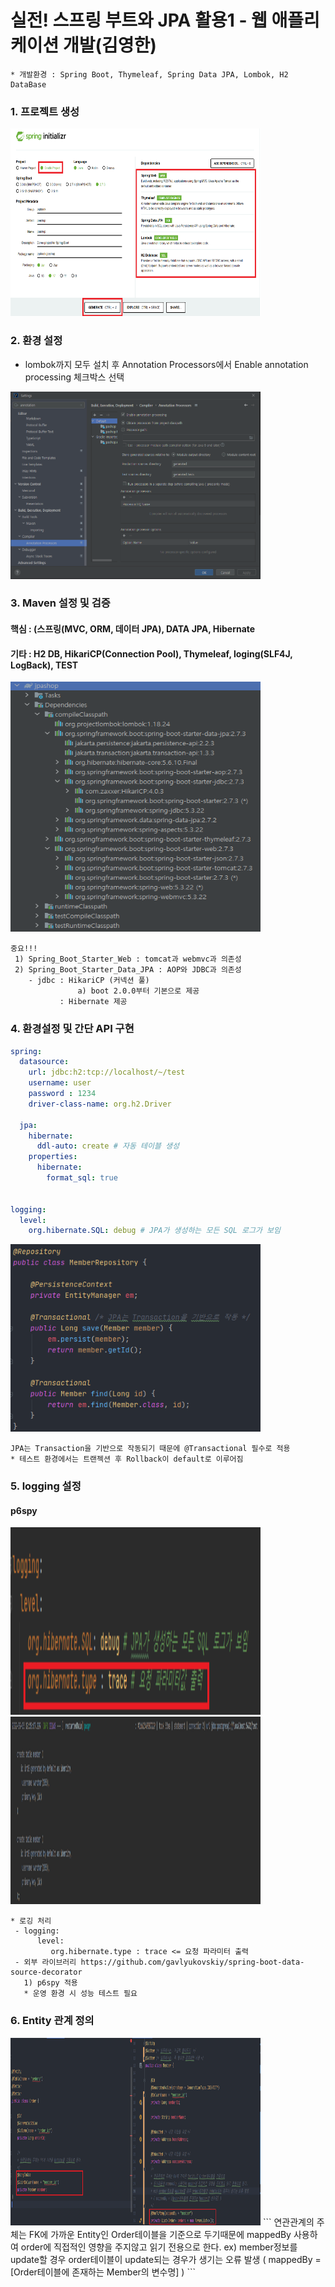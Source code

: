 # 실전! 스프링 부트와 JPA 활용1 - 웹 애플리케이션 개발(김영한) 

```
* 개발환경 : Spring Boot, Thymeleaf, Spring Data JPA, Lombok, H2 DataBase
```
### 1. 프로젝트 생성
<img src="https://raw.githubusercontent.com/mia02125/Spring_JPA_kimyoungHan/master/referIMG/setting/setting.png" width="400" height="300">
 
### 2. 환경 설정 
 - lombok까지 모두 설치 후 Annotation Processors에서 Enable annotation processing 체크박스 선택 
 <img src="https://raw.githubusercontent.com/mia02125/Spring_JPA_kimyoungHan/master/referIMG/setting/set_annotation_after_lombok.PNG" width="400" height="300">
 
### 3. Maven 설정 및 검증
#### 핵심 : (스프링(MVC, ORM, 데이터 JPA), DATA JPA, Hibernate 
#### 기타 : H2 DB, HikariCP(Connection Pool), Thymeleaf, loging(SLF4J, LogBack), TEST
 <img src="https://raw.githubusercontent.com/mia02125/Spring_JPA_kimyoungHan/master/referIMG/setting/dependencies.PNG" width="400" height="400">
 
```
중요!!!
 1) Spring_Boot_Starter_Web : tomcat과 webmvc과 의존성 
 2) Spring_Boot_Starter_Data_JPA : AOP와 JDBC과 의존성
    - jdbc : HikariCP (커넥션 풀) 
               a) boot 2.0.0부터 기본으로 제공 
           : Hibernate 제공 
```


### 4. 환경설정 및 간단 API 구현

```yml
spring:
  datasource:
    url: jdbc:h2:tcp://localhost/~/test
    username: user
    password : 1234
    driver-class-name: org.h2.Driver

  jpa:
    hibernate:
      ddl-auto: create # 자동 테이블 생성
    properties:
      hibernate:
        format_sql: true


logging:
  level:
    org.hibernate.SQL: debug # JPA가 생성하는 모든 SQL 로그가 보임
```

 <img src="https://raw.githubusercontent.com/mia02125/Spring_JPA_kimyoungHan/master/referIMG/restapi/createDelete.PNG" width="400" height="300">
 
```
JPA는 Transaction을 기반으로 작동되기 때문에 @Transactional 필수로 적용 
* 테스트 환경에서는 트랜젝션 후 Rollback이 default로 이루어짐
```

### 5. logging 설정 
#### p6spy

<img src="https://raw.githubusercontent.com/mia02125/Spring_JPA_kimyoungHan/master/referIMG/log/logSetting.PNG" width="400" height="300">

<img src="https://raw.githubusercontent.com/mia02125/Spring_JPA_kimyoungHan/master/referIMG/log/logConsole.PNG" width="400" height="300">

```
* 로깅 처리 
 - logging: 
      level: 
         org.hibernate.type : trace <= 요청 파라미터 출력 
 - 외부 라이브러리 https://github.com/gavlyukovskiy/spring-boot-data-source-decorator
   1) p6spy 적용 
   * 운영 환경 시 성능 테스트 필요 

```

### 6. Entity 관계 정의
<img src="https://raw.githubusercontent.com/mia02125/Spring_JPA_kimyoungHan/master/referIMG/entity/relation.PNG" width="400" height="300">
```
연관관계의 주체는 FK에 가까운 Entity인 Order테이블을 기준으로
두기때문에 mappedBy 사용하여 order에 직접적인 영향을 주지않고 읽기 전용으로 한다.
ex) member정보를 update할 경우 order테이블이 update되는 경우가 생기는 오류 발생
( mappedBy = [Order테이블에 존재하는 Member의 변수명] )
```
